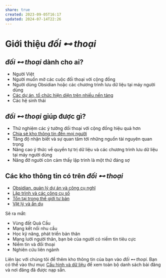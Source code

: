 ```yaml
---
share: true
created: 2023-09-05T16:17
updated: 2024-07-14T22:26
---
```

# Giới thiệu *đối ⊷ thoại* 
## *đối ⊷ thoại* dành cho ai?
- Người Việt
- Người muốn mở các cuộc đối thoại với cộng đồng
- Người dùng Obsidian hoặc các chương trình lưu dữ liệu tại máy người dùng 
- [Các dự án, tổ chức hiện diện trên nhiều nền tảng](/blog/NhiềuNềnTảng) 
- Các hệ sinh thái

## *đối ⊷ thoại* giúp được gì?
- Thử nghiệm các ý tưởng đối thoại với cộng đồng hiệu quả hơn 
- [Chia sẻ kho thông tin đến mọi người](/blog/ChiaSẻKhoThôngTin) 
- Tăng độ nhận biết và sự quan tâm tới những nguồn tài nguyên quan trọng 
- Nâng cao ý thức về quyền tự trị dữ liệu và các chương trình lưu dữ liệu tại máy người dùng
- Nâng đỡ người còn cảm thấy lập trình là một thứ đáng sợ

## Các kho thông tin có trên *đối ⊷ thoại*
- [Obsidian, quản lý dự án và công cụ nghĩ](https://obsidian.quảcầu.cc/?utm_source=W+Giới+thiệu+đối+⊷+thoại&utm_medium=Website&utm_campaign=&utm_content=&utm_term=)
- [Lập trình và các công cụ số](https://lậptrình.quảcầu.cc/?utm_source=W+Giới+thiệu+đối+⊷+thoại&utm_medium=Website&utm_campaign=&utm_content=&utm_term=)
- [Tồn tại trong thế giới tư bản](https://kiếmtiền.quảcầu.cc/?utm_source=W+Giới+thiệu+đối+⊷+thoại&utm_medium=Website&utm_campaign=&utm_content=&utm_term=)
- [Vật lý và ẩn dụ](https://vậtlý.quảcầu.cc/?utm_source=W+Giới+thiệu+đối+⊷+thoại&utm_medium=Website&utm_campaign=&utm_content=&utm_term=)

Sẽ ra mắt:
- Vùng đất Quả Cầu
- Mạng kết nối nhu cầu
- Học kỹ năng, phát triển bản thân
- Mạng lưới người thân, bạn bè của người có niềm tin tiêu cực
- Niềm tin và đối thoại
- Nghiên cứu liên ngành

Liên lạc với chúng tôi để thêm kho thông tin của bạn vào *đối ⊷ thoại*. Bạn có thể vào thư mục [Cấu hình và dữ liệu](https://doi-thoai.deno.dev/Cấu%20hình%20và%20dữ%20liệu.1n.1) để xem toàn bộ danh sách bài đăng và nơi đăng đã được nạp sẵn.

